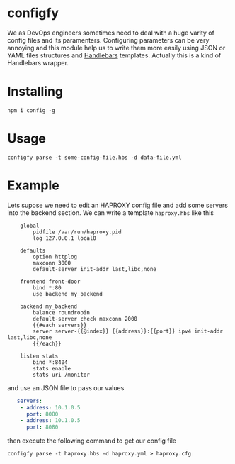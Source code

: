 # configfy
We as DevOps engineers sometimes need to deal with a huge varity of config files and its paramenters. Configuring parameters can be very annoying and this module help us to write them more easily using JSON or YAML files structures and [Handlebars](https://handlebarsjs.com/) templates. Actually this is a kind of Handlebars wrapper.

# Installing
    npm i config -g

# Usage
    configfy parse -t some-config-file.hbs -d data-file.yml

# Example

Lets supose we need to edit an HAPROXY config file and add some servers into the backend section. We can write a template `haproxy.hbs` like this 

```
    global
        pidfile /var/run/haproxy.pid
        log 127.0.0.1 local0
        
    defaults
        option httplog
        maxconn 3000
        default-server init-addr last,libc,none

    frontend front-door
        bind *:80
        use_backend my_backend

    backend my_backend
        balance roundrobin
        default-server check maxconn 2000
        {{#each servers}}
        server server-{{@index}} {{address}}:{{port}} ipv4 init-addr last,libc,none
        {{/each}}
    
    listen stats
        bind *:8404
        stats enable
        stats uri /monitor
```

and use an JSON file to pass our values

```yaml
   servers:
    - address: 10.1.0.5
      port: 8080
    - address: 10.1.0.5
      port: 8080
```

then execute the following command to get our config file

    configfy parse -t haproxy.hbs -d haproxy.yml > haproxy.cfg

